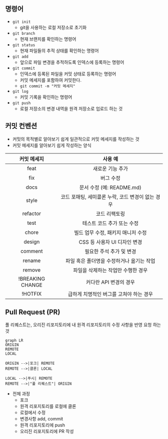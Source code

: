## 명령어
- `git init`
	- git을 사용하는 로컬 저장소로 초기화
- `git branch`
	- 현재 브랜치를 확인하는 명령어
- `git status`
	- 현재 파일들의 추적 상태를 확인하는 명령어
- `git add`
	- 앞으로 파일 변경을 추적하도록 인덱스에 등록하는 명령어
- `git commit`
	- 인덱스에 등록된 파일을 커밋 상태로 등록하는 명령어
	- 커밋 메세지를 포함하여 커밋한다.
	- `git commit -m "커밋 메세지"`
- `git log`
	- 커밋 기록을 확인하는 명령어
- `git push`
	- 로컬 저장소의 변경 내역을 원격 저장소로 업로드 하는 것

## 커밋 컨벤션
- 커밋의 목적별로 알아보기 쉽게 일관적으로 커밋 메세지를 작성하는 것
- 커밋 메세지를 알아보기 쉽게 작성하는 양식

|      커밋 메세지      |             사용 예              |
| :--------------: | :---------------------------: |
|       feat       |           새로운 기능 추가           |
|       fix        |             버그 수정             |
|       docs       |     문서 수정 (예: README.md)      |
|      style       | 코드 포매팅, 세미콜론 누락, 코드 변경이 없는 경우 |
|     refactor     |            코드 리팩토링            |
|       test       |        테스트 코드 추가 또는 수정        |
|      chore       |     빌드 업무 수정, 패키지 매니저 수정      |
|      design      |      CSS 등 사용자 UI 디자인 변경      |
|     comment      |        필요한 주석 추가 및 변경         |
|      rename      |    파일 혹은 폴더명을 수정하거나 옮기는 작업    |
|      remove      |      파일을 삭제하는 작업만 수행한 경우      |
| !BREAKING CHANGE |        커다란 API 변경의 경우         |
|     !HOTFIX      |    급하게 치명적인 버그를 고쳐야 하는 경우     |

## Pull Request (PR)

풀 리퀘스트는, 오리진 리포지토리에 내 원격 리포지토리의 수정 사항을 반영 요청 하는 것

```mermaid
graph LR
ORIGIN
REMOTE
LOCAL

ORIGIN -->|포크| REMOTE
REMOTE -->|클론| LOCAL

LOCAL -->|푸시| REMOTE
REMOTE -->|"풀 리퀘스트"| ORIGIN
```

- 전체 과정
	- 포크
	- 원격 리포지토리를 로컬에 클론
	- 로컬에서 수정
	- 변경사항 add, commit
	- 원격 리포지토리에 push
	- 오리진 리포지토리에 PR 작성

